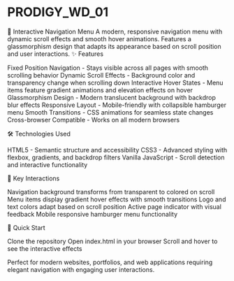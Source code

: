 # PRODIGY_WD_01
🧭 Interactive Navigation Menu
A modern, responsive navigation menu with dynamic scroll effects and smooth hover animations. Features a glassmorphism design that adapts its appearance based on scroll position and user interactions.
✨ Features

Fixed Position Navigation - Stays visible across all pages with smooth scrolling behavior
Dynamic Scroll Effects - Background color and transparency change when scrolling down
Interactive Hover States - Menu items feature gradient animations and elevation effects on hover
Glassmorphism Design - Modern translucent background with backdrop blur effects
Responsive Layout - Mobile-friendly with collapsible hamburger menu
Smooth Transitions - CSS animations for seamless state changes
Cross-browser Compatible - Works on all modern browsers

🛠️ Technologies Used

HTML5 - Semantic structure and accessibility
CSS3 - Advanced styling with flexbox, gradients, and backdrop filters
Vanilla JavaScript - Scroll detection and interactive functionality

🎯 Key Interactions

Navigation background transforms from transparent to colored on scroll
Menu items display gradient hover effects with smooth transitions
Logo and text colors adapt based on scroll position
Active page indicator with visual feedback
Mobile responsive hamburger menu functionality

🚀 Quick Start

Clone the repository
Open index.html in your browser
Scroll and hover to see the interactive effects

Perfect for modern websites, portfolios, and web applications requiring elegant navigation with engaging user interactions.

